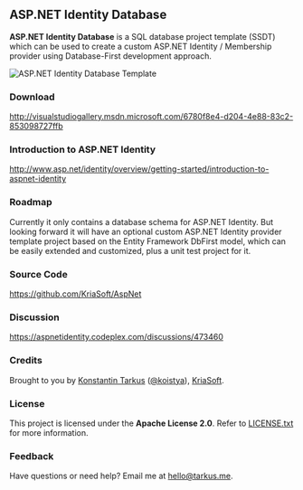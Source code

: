 ## ASP.NET Identity Database

**ASP.NET Identity Database** is a SQL database project template (SSDT) which can be used to create a custom
ASP.NET Identity / Membership provider using Database-First development approach.

![ASP.NET Identity Database Template](http://i.imgur.com/2OU3HuS.png)

### Download

http://visualstudiogallery.msdn.microsoft.com/6780f8e4-d204-4e88-83c2-853098727ffb

### Introduction to ASP.NET Identity

http://www.asp.net/identity/overview/getting-started/introduction-to-aspnet-identity

### Roadmap

Currently it only contains a database schema for ASP.NET Identity. But looking forward it will have an optional custom
ASP.NET Identity provider template project based on the Entity Framework DbFirst model, which can be easily extended
and customized, plus a unit test project for it.

### Source Code

https://github.com/KriaSoft/AspNet

### Discussion

https://aspnetidentity.codeplex.com/discussions/473460

### Credits

Brought to you by [Konstantin Tarkus](http://tarkus.me) ([@koistya](https://angel.co/koistya)), [KriaSoft](http://www.kriasoft.com).

### License

This project is licensed under the **Apache License 2.0**. Refer to
[LICENSE.txt](https://github.com/kriasoft/AspNet/blob/master/LICENSE.txt) for more information.

### Feedback

Have questions or need help? Email me at [hello@tarkus.me](mailto:hello@tarkus.me).